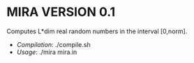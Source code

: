 # MIRA VERSION 0.1

Computes L*dim real random numbers in the interval [0,norm].

* *Compilation*: ./compile.sh
* *Usage*: ./mira mira.in



